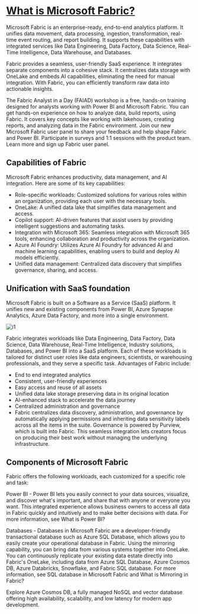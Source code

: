 # **[What is Microsoft Fabric?](https://learn.microsoft.com/en-us/fabric/fundamentals/microsoft-fabric-overview)**

Microsoft Fabric is an enterprise-ready, end-to-end analytics platform. It unifies data movement, data processing, ingestion, transformation, real-time event routing, and report building. It supports these capabilities with integrated services like Data Engineering, Data Factory, Data Science, Real-Time Intelligence, Data Warehouse, and Databases.

Fabric provides a seamless, user-friendly SaaS experience. It integrates separate components into a cohesive stack. It centralizes data storage with OneLake and embeds AI capabilities, eliminating the need for manual integration. With Fabric, you can efficiently transform raw data into actionable insights.

The Fabric Analyst in a Day (FAIAD) workshop is a free, hands-on training designed for analysts working with Power BI and Microsoft Fabric. You can get hands-on experience on how to analyze data, build reports, using Fabric. It covers key concepts like working with lakehouses, creating reports, and analyzing data in the Fabric environment.
Join our new Microsoft Fabric user panel to share your feedback and help shape Fabric and Power BI. Participate in surveys and 1:1 sessions with the product team. Learn more and sign up Fabric user panel.

## Capabilities of Fabric

Microsoft Fabric enhances productivity, data management, and AI integration. Here are some of its key capabilities:

- Role-specific workloads: Customized solutions for various roles within an organization, providing each user with the necessary tools.
- OneLake: A unified data lake that simplifies data management and access.
- Copilot support: AI-driven features that assist users by providing intelligent suggestions and automating tasks.
- Integration with Microsoft 365: Seamless integration with Microsoft 365 tools, enhancing collaboration and productivity across the organization.
- Azure AI Foundry: Utilizes Azure AI Foundry for advanced AI and machine learning capabilities, enabling users to build and deploy AI models efficiently.
- Unified data management: Centralized data discovery that simplifies governance, sharing, and access.

## Unification with SaaS foundation

Microsoft Fabric is built on a Software as a Service (SaaS) platform. It unifies new and existing components from Power BI, Azure Synapse Analytics, Azure Data Factory, and more into a single environment.

![i1](https://learn.microsoft.com/en-us/fabric/fundamentals/media/microsoft-fabric-overview/fabric-architecture.png)

Fabric integrates workloads like Data Engineering, Data Factory, Data Science, Data Warehouse, Real-Time Intelligence, Industry solutions, Databases, and Power BI into a SaaS platform. Each of these workloads is tailored for distinct user roles like data engineers, scientists, or warehousing professionals, and they serve a specific task. Advantages of Fabric include:

- End to end integrated analytics
- Consistent, user-friendly experiences
- Easy access and reuse of all assets
- Unified data lake storage preserving data in its original location
- AI-enhanced stack to accelerate the data journey
- Centralized administration and governance
- Fabric centralizes data discovery, administration, and governance by automatically applying permissions and inheriting data sensitivity labels across all the items in the suite. Governance is powered by Purview, which is built into Fabric. This seamless integration lets creators focus on producing their best work without managing the underlying infrastructure.

## Components of Microsoft Fabric

Fabric offers the following workloads, each customized for a specific role and task:

Power BI - Power BI lets you easily connect to your data sources, visualize, and discover what's important, and share that with anyone or everyone you want. This integrated experience allows business owners to access all data in Fabric quickly and intuitively and to make better decisions with data. For more information, see What is Power BI?

Databases - Databases in Microsoft Fabric are a developer-friendly transactional database such as Azure SQL Database, which allows you to easily create your operational database in Fabric. Using the mirroring capability, you can bring data from various systems together into OneLake. You can continuously replicate your existing data estate directly into Fabric's OneLake, including data from Azure SQL Database, Azure Cosmos DB, Azure Databricks, Snowflake, and Fabric SQL database. For more information, see SQL database in Microsoft Fabric and What is Mirroring in Fabric?

Explore Azure Cosmos DB, a fully managed NoSQL and vector database offering high availability, scalability, and low latency for modern app development.
